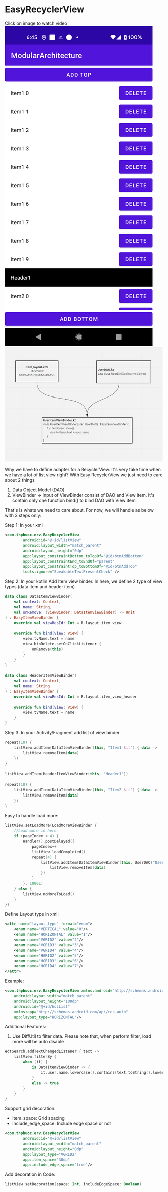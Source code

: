 # EasyRecyclerView

Click on image to watch video
[![IMAGE ALT TEXT HERE](/screenshot.png)](https://youtu.be/WVl4ox0PmcM)
![alt screenshot width="200"](/SharedScreenshot.jpg "Text to show on mouseover")


Why we have to define adapter for a RecyclerView. It's very take time when we have a lot of list view right?
With Easy RecyclerView we just need to care about 2 things
1. Data Object Model (DAO)
2. ViewBinder -> Input of ViewBinder consist of DAO and View item. It's contain only one function bind() to bind DAO with View item

That's is whats we need to care about.
For now, we will handle as below with 3 steps only:

Step 1: In your xml
```xml
<com.thphuoc.erv.EasyRecyclerView
        android:id="@+id/listView"
        android:layout_width="match_parent"
        android:layout_height="0dp"
        app:layout_constraintBottom_toTopOf="@id/btnAddBottom"
        app:layout_constraintEnd_toEndOf="parent"
        app:layout_constraintTop_toBottomOf="@id/btnAddTop"
        tools:ignore="SpeakableTextPresentCheck" />
```

Step 2: In your kotlin Add Item view binder. In here, we define 2 type of view types (data item and header item)
```kotlin
data class DataItemViewBinder(
    val context: Context,
    val name: String,
    val onRemove: (viewBinder: DataItemViewBinder) -> Unit
) : EasyItemViewBinder {
    override val viewResId: Int = R.layout.item_view

    override fun bind(view: View) {
        view.tvName.text = name
        view.btnDelete.setOnClickListener {
            onRemove(this)
        }
    }
}

data class HeaderItemViewBinder(
    val context: Context,
    val name: String
) : EasyItemViewBinder {
    override val viewResId: Int = R.layout.item_view_header

    override fun bind(view: View) {
        view.tvName.text = name
    }
}
```

Step 3: In your Activity/Fragment add list of view binder
```kotlin
repeat(10) {
    listView.addItem(DataItemViewBinder(this, "Item1 $it") { data ->
        listView.removeItem(data)
    })
}

listView.addItem(HeaderItemViewBinder(this, "Header1"))

repeat(10) {
    listView.addItem(DataItemViewBinder(this, "Item2 $it") { data ->
        listView.removeItem(data)
    })
}
```

Easy to handle load more:
```kotlin
listView.setLoadMore(LoadMoreViewBinder {
    //Load more in here
    if (pageIndex < 4) {
        Handler().postDelayed({
            pageIndex++
            listView.loadCompleted()
            repeat(4) {
                listView.addItem(DataItemViewBinder(this, UserDAO("User2 $pageIndex$it")) { data ->
                    listView.removeItem(data)
                })
            }
        }, 1000L)
    } else {
        listView.noMoreToLoad()
    }
})

```

Define Layout type in xml:
```xml
<attr name="layout_type" format="enum">
    <enum name="VERTICAL" value="0"/>
    <enum name="HORIZONTAL" value="1"/>
    <enum name="VGRID2" value="2"/>
    <enum name="VGRID3" value="3"/>
    <enum name="VGRID4" value="4"/>
    <enum name="HGRID2" value="5"/>
    <enum name="HGRID3" value="6"/>
    <enum name="HGRID4" value="7"/>
</attr>
```
Example:
```xml
<com.thphuoc.erv.EasyRecyclerView xmlns:android="http://schemas.android.com/apk/res/android"
    android:layout_width="match_parent"
    android:layout_height="100dp"
    android:id="@+id/hozList"
    xmlns:app="http://schemas.android.com/apk/res-auto"
    app:layout_type="HORIZONTAL"/>
```

Additional Features:
1. Use DiffUtil to filter data. Please note that, when perform filter, load more will be auto disable
```kotlin
edtSearch.addTextChangedListener { text ->
    listView.filterBy {
        when (it) {
            is DataItemViewBinder -> {
                it.user.name.lowercase().contains(text.toString().lowercase())
            }
            else -> true
        }
    }
}
```

Support grid decoration:
- item_space: Grid spacing
- include_edge_space: Include edge space or not
```xml
<com.thphuoc.erv.EasyRecyclerView
        android:id="@+id/listView"
        android:layout_width="match_parent"
        android:layout_height="0dp"
        app:layout_type="VGRID2"
        app:item_space="30dp"
        app:include_edge_space="true"/>
```
Add decoration in Code:
```kotlin
listView.setDecoration(space: Int, includeEdgeSpace: Boolean)
```